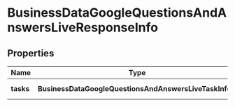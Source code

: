 # BusinessDataGoogleQuestionsAndAnswersLiveResponseInfo

## Properties

| Name | Type | Description | Notes |
|------------ | ------------- | ------------- | -------------|
**tasks** | **BusinessDataGoogleQuestionsAndAnswersLiveTaskInfo[]** | array of tasks |[optional]|